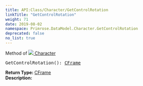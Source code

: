 ```yaml
---
title: API:Class/Character/GetControlRotation
linkTitle: "GetControlRotation"
weight: 71
date: 2019-08-02
namespace: Primrose.DataModel.Character.GetControlRotation
deprecated: false
no_list: true
---
```

Method of <a href="/docs/api-reference/Class/Character"><img src="/icons/silk/humanoid.png"/>&nbsp;Character</a>
<pre class="method-declaration">
GetControlRotation(): <a class="type" href="/docs/api-reference/DataType/CFrame">CFrame</a></pre>
<b>Return Type: </b>
<a class="type" href="/docs/api-reference/DataType/CFrame">CFrame</a>
<br/>
<b>Description: </b>